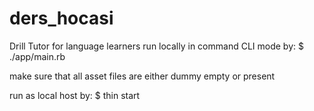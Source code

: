 # ders_hocasi
Drill Tutor for language learners
run locally in command CLI mode by:
$ ./app/main.rb

make sure that all asset files are either dummy empty or present

run as local host by:
$ thin start
